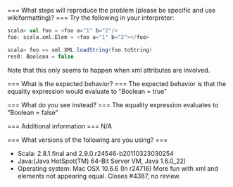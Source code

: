=== What steps will reproduce the problem (please be specific and use wikiformatting)? ===
Try the following in your interpreter:
```scala
scala> val foo = <foo a="1" b="2"/>
foo: scala.xml.Elem = <foo a="1" b="2"></foo>

scala> foo == xml.XML.loadString(foo.toString)
res0: Boolean = false
```

Note that this only seems to happen when xml attributes are involved.

=== What is the expected behavior? ===
The expected behavior is that the equality expression would evaluate to "Boolean = true"


=== What do you see instead? ===
The equality expression evaluates to "Boolean = false"

=== Additional information ===
N/A

=== What versions of the following are you using? ===
  - Scala: 2.8.1.final and 2.9.0.r24546-b20110323030254
  - Java:(Java HotSpot(TM) 64-Bit Server VM, Java 1.6.0_22)
  - Operating system: Mac OSX 10.6.6
(In r24716) More fun with xml and elements not appearing equal.
Closes #4387, no review.
